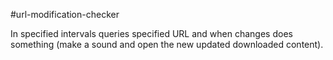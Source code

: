 #url-modification-checker

In specified intervals queries specified URL and when changes does something (make a sound and open the new updated downloaded content).


